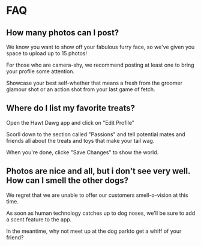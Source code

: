 # FAQ

## How many photos can I post?

We know you want to show off your fabulous furry face, so we've given you space to upload up to 15 photos!

For those who are camera-shy, we recommend posting at least one to bring your profile some attention.

Showcase your best self-whether that means a fresh from the groomer glamour shot or an action shot from your last game of fetch.

## Where do I list my favorite treats?

Open the Hawt Dawg app and click on "Edit Profile"

Scorll down to the section called "Passions" and tell potential mates and friends all about the treats and toys that make your tail wag.

When you're done, clicke "Save Changes" to show the world.

## Photos are nice and all, but i don't see very well.  How can I smell the other dogs?

We regret that we are unable to offer our customers smell-o-vision at this time.

As soon as human technology catches up to dog noses, we'll be sure to add a scent feature to the app.

In the meantime, why not meet up at the dog parkto get a whiff of your friend?
